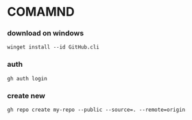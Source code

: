 # COMAMND

### download on windows
`winget install --id GitHub.cli`

### auth 
`gh auth login`

### create new 
`gh repo create my-repo --public --source=. --remote=origin`